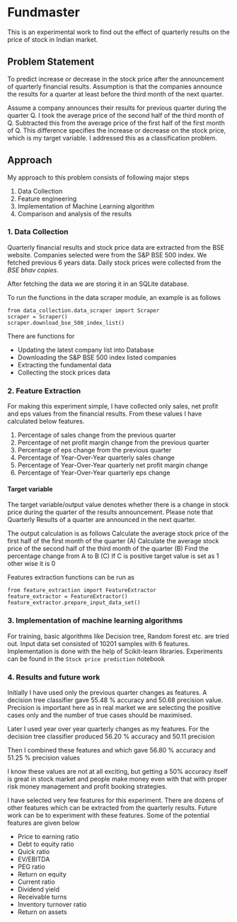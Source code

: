 # Fundmaster

This is an experimental work to find out the effect of quarterly results on the price of stock in Indian market. 

## Problem Statement

To predict increase or decrease in the stock price after the announcement of quarterly financial results. Assumption is that the companies announce the results for a quarter at least before the third month of the next quarter. 

Assume a company announces their results for previous quarter during the quarter Q. I took the average price of the second half of the third month of Q. Subtracted this from the average price of the first half of the first month of Q. This difference specifies the increase or decrease on the stock price, which is my target variable. I addressed this as a classification problem. 

## Approach

My approach to this problem consists of following major steps

1. Data Collection
2. Feature engineering
3. Implementation of Machine Learning algorithm
4. Comparison and analysis of the results

### 1. Data Collection

Quarterly financial results and stock price data are extracted from the BSE website.
Companies selected were from the S&P BSE 500 index. We fetched previous 6 years data.
Daily stock prices were collected from the *BSE bhav copies*.

After fetching the data we are storing it in an SQLite database. 

To run the functions in the data scraper module, an example is as follows

```
from data_collection.data_scraper import Scraper
scraper = Scraper()
scraper.download_bse_500_index_list()
```
There are functions for 

+ Updating the latest company list into Database
+ Downloading the S&P BSE 500 index listed companies
+ Extracting the fundamental data 
+ Collecting the stock prices data 


### 2. Feature Extraction

For making this experiment simple, I have collected only sales, net profit and eps values from the financial results.
From these values I have calculated below features.
1. Percentage of sales change from the previous quarter
2. Percentage of net profit margin change from the previous quarter
3. Percentage of eps change from the previous quarter
4. Percentage of Year-Over-Year quarterly sales change
5. Percentage of Year-Over-Year quarterly net profit margin change
6. Percentage of Year-Over-Year quarterly eps change

#### Target variable

The target variable/output value denotes whether there is a change in stock price during the quarter of the results announcement. Please note that Quarterly Results of a quarter are announced in the next quarter.

The output calculation is as follows
Calculate the average stock price of the first half of the first month of the quarter (A)
Calculate the average stock price of the second half of the third month of the quarter (B)
Find the percentage change from A to B  (C)
If C is positive target value is set as 1 other wise it is 0

Features extraction functions can be run as
```
from feature_extraction import FeatureExtractor
feature_extractor = FeatureExtractor()
feature_extractor.prepare_input_data_set()
```

### 3. Implementation of machine learning algorithms

For training, basic algorithms like Decision tree, Random forest etc. are tried out. 
Input data set consisted of 10201 samples with 6 features. 
Implementation is done with the help of Scikit-learn libraries.
Experiments can be found in the ```Stock price prediction``` notebook

### 4. Results and future work

Initially I have used only the previous quarter changes as features. A decision tree classifier gave 55.48 % accuracy and  50.68 precision value. Precision is important here as in real market we are selecting the positive cases only and the number of true cases should be maximised.

Later I used year over year quarterly changes as my features. For the decision tree classifier produced 56.20 % accuracy and 50.11 precision

Then I combined these features and which gave 56.80 % accuracy and 51.25 % precision values

I know these values are not at all exciting, but getting a 50% accuracy itself is great in stock market and people make money even with that with proper risk money management and profit booking strategies.

I have selected very few features for this experiment. There are dozens of other features which can be extracted from the quarterly results. Future work can be to experiment with these features. Some of the potential features are given below

+ Price to earning ratio
+ Debt to equity ratio
+ Quick ratio
+ EV/EBITDA
+ PEG ratio
+ Return on equity
+ Current ratio
+ Dividend yield
+ Receivable turns
+ Inventory turnover ratio
+ Return on assets



